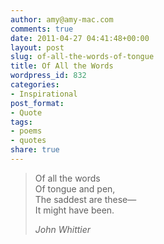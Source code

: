 ```yaml
---
author: amy@amy-mac.com
comments: true
date: 2011-04-27 04:41:48+00:00
layout: post
slug: of-all-the-words-of-tongue
title: Of All the Words
wordpress_id: 832
categories:
- Inspirational
post_format:
- Quote
tags:
- poems
- quotes
share: true
---
```


<blockquote>Of all the words<br/>
Of tongue and pen,<br/>
The saddest are these—<br/>
It might have been.<br/>

<cite>John Whittier</cite>
</blockquote>